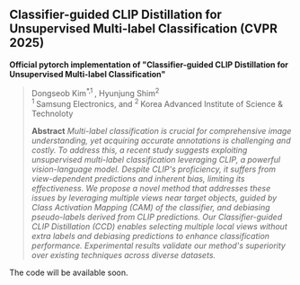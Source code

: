 ## Classifier-guided CLIP Distillation for Unsupervised Multi-label Classification (CVPR 2025)

__Official pytorch implementation of "Classifier-guided CLIP Distillation for Unsupervised Multi-label Classification"__
> Dongseob Kim<sup>\*,1 </sup>, Hyunjung Shim<sup>2 </sup> <br>
> <sup>1 </sup> Samsung Electronics, and <sup>2 </sup> Korea Advanced Institute of Science \& Technoloty <br>
>
> __Abstract__ _Multi-label classification is crucial for comprehensive image understanding, yet acquiring accurate annotations is challenging and costly. To address this, a recent study suggests exploiting unsupervised multi-label classification leveraging CLIP, a powerful vision-language model. Despite CLIP's proficiency, it suffers from view-dependent predictions and inherent bias, limiting its effectiveness. We propose a novel method that addresses these issues by leveraging multiple views near target objects, guided by Class Activation Mapping (CAM) of the classifier, and debiasing pseudo-labels derived from CLIP predictions. Our Classifier-guided CLIP Distillation (CCD) enables selecting multiple local views without extra labels and debiasing predictions to enhance classification performance. Experimental results validate our method's superiority over existing techniques across diverse datasets._

The code will be available soon.

